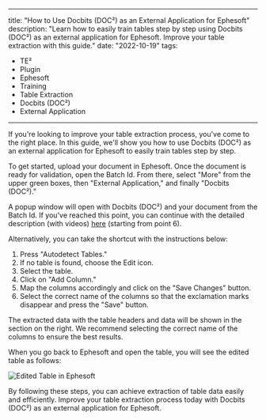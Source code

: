 
---
title: "How to Use Docbits (DOC²) as an External Application for Ephesoft"
description: "Learn how to easily train tables step by step using Docbits (DOC²) as an external application for Ephesoft. Improve your table extraction with this guide."
date: "2022-10-19"
tags:
  - TE²
  - Plugin
  - Ephesoft
  - Training
  - Table Extraction
  - Docbits (DOC²)
  - External Application
---

If you're looking to improve your table extraction process, you've come to the right place. In this guide, we'll show you how to use Docbits (DOC²) as an external application for Ephesoft to easily train tables step by step.

To get started, upload your document in Ephesoft. Once the document is ready for validation, open the Batch Id. From there, select "More" from the upper green boxes, then "External Application," and finally "Docbits (DOC²)."

A popup window will open with Docbits (DOC²) and your document from the Batch Id. If you've reached this point, you can continue with the detailed description (with videos) [here](/docbits/doc2app/table-train/) (starting from point 6).

Alternatively, you can take the shortcut with the instructions below:

1. Press "Autodetect Tables."
2. If no table is found, choose the Edit icon.
3. Select the table.
4. Click on "Add Column."
5. Map the columns accordingly and click on the "Save Changes" button.
6. Select the correct name of the columns so that the exclamation marks disappear and press the "Save" button.

The extracted data with the table headers and data will be shown in the section on the right. We recommend selecting the correct name of the columns to ensure the best results.

When you go back to Ephesoft and open the table, you will see the edited table as follows:

![Edited Table in Ephesoft](/_images/docbits/Ephesoft_Table-1024x640.png)

By following these steps, you can achieve extraction of table data easily and efficiently. Improve your table extraction process today with Docbits (DOC²) as an external application for Ephesoft.
